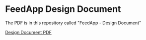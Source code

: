 # FeedApp Design Document

The PDF is in this repository called "FeedApp - Design Document"

[Design Document PDF](design_document.pdf)
